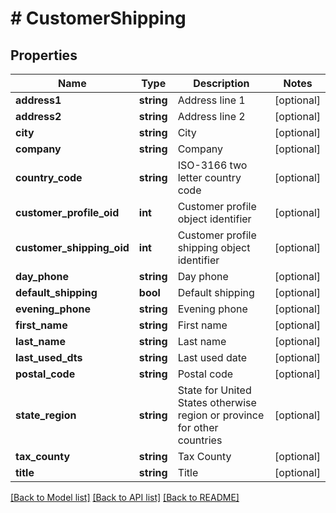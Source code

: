 # # CustomerShipping

## Properties

Name | Type | Description | Notes
------------ | ------------- | ------------- | -------------
**address1** | **string** | Address line 1 | [optional]
**address2** | **string** | Address line 2 | [optional]
**city** | **string** | City | [optional]
**company** | **string** | Company | [optional]
**country_code** | **string** | ISO-3166 two letter country code | [optional]
**customer_profile_oid** | **int** | Customer profile object identifier | [optional]
**customer_shipping_oid** | **int** | Customer profile shipping object identifier | [optional]
**day_phone** | **string** | Day phone | [optional]
**default_shipping** | **bool** | Default shipping | [optional]
**evening_phone** | **string** | Evening phone | [optional]
**first_name** | **string** | First name | [optional]
**last_name** | **string** | Last name | [optional]
**last_used_dts** | **string** | Last used date | [optional]
**postal_code** | **string** | Postal code | [optional]
**state_region** | **string** | State for United States otherwise region or province for other countries | [optional]
**tax_county** | **string** | Tax County | [optional]
**title** | **string** | Title | [optional]

[[Back to Model list]](../../README.md#models) [[Back to API list]](../../README.md#endpoints) [[Back to README]](../../README.md)
